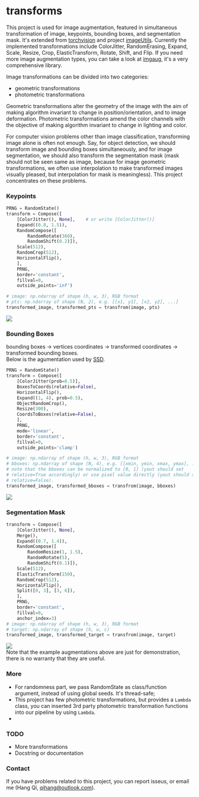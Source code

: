 # transforms

This project is used for image augmentation, featured in simultaneous transformation of image, keypoints, bounding boxes, and segmentation mask. It's extended from [torchvision](https://github.com/pytorch/vision) and project [imageUtils](https://gist.github.com/oeway/2e3b989e0343f0884388ed7ed82eb3b0). Currently the implemented transformations include ColorJitter, RandomErasing, Expand, Scale, Resize, Crop, ElasticTransform, Rotate, Shift, and Flip. If you need more image augmentation types, you can take a look at [imgaug](https://github.com/aleju/imgaug), it's a very comprehensive library.

Image transformations can be divided into two categories: 
* geometric transformations
* photometric transformations

Geometric transformations alter the geometry of the image with the aim of making algorithm invariant to change in position/orientation, and to image deformation. Photometric transformations amend the color channels with the objective of making algorithm invariant to change in lighting and color.  

For computer vision problems other than image classification, transforming image alone is often not enough. Say, for object detection, we should transform image and bounding boxes simultaneously, and for image segmentation, we should also transform the segmentation mask (mask should not be seen same as image, because for image geometric transformations, we often use interpolation to make transformed images visually pleased,
but interpolation for mask is meaningless). This project concentrates on these problems.



### Keypoints
```python
PRNG = RandomState()
transform = Compose([
    [ColorJitter(), None],    # or write [ColorJitter()]
    Expand((0.8, 1.5)),
    RandomCompose([
        RandomRotate(360),
        RandomShift(0.2)]),
    Scale(512),
    RandomCrop(512),
    HorizontalFlip(),
    ], 
    PRNG, 
    border='constant', 
    fillval=0,
    outside_points='inf')

# image: np.ndarray of shape (h, w, 3), RGB format
# pts: np.ndarray of shape (N, 2), e.g. [[x1, y1], [x2, y2], ...]
transformed_image, transformed_pts = transfrom(image, pts)
```
![](imgs/keypoints.gif)

### Bounding Boxes
bounding boxes -> vertices coordinates -> transformed coordinates -> transformed bounding boxes.  
Below is the agumentation used by [SSD](https://arxiv.org/abs/1512.02325).
```python
PRNG = RandomState()
transform = Compose([           
    [ColorJitter(prob=0.5)],
    BoxesToCoords(relative=False),
    HorizontalFlip(),
    Expand((1, 4), prob=0.5),
    ObjectRandomCrop(),
    Resize(300),
    CoordsToBoxes(relative=False),
    ], 
    PRNG, 
    mode='linear', 
    border='constant', 
    fillval=0, 
    outside_points='clamp')

# image: np.ndarray of shape (h, w, 3), RGB format
# bboxes: np.ndarray of shape (N, 4), e.g. [[xmin, ymin, xmax, ymax], ...]
# note that the bboxes can be normalized to [0, 1] (yout should set 
# relative=True accordingly) or use pixel value directly (yout should set 
# relative=False). 
transformed_image, transformed_bboxes = transfrom(image, bboxes)
```
![](imgs/bboxes.gif)

### Segmentation Mask
```python
transform = Compose([
    [ColorJitter(), None],
    Merge(),
    Expand((0.7, 1.4)),
    RandomCompose([
        RandomResize(1, 1.5),
        RandomRotate(5),
        RandomShift(0.1)]),
    Scale(512),
    ElasticTransform(150),
    RandomCrop(512),
    HorizontalFlip(),
    Split([0, 3], [3, 6]),
    ], 
    PRNG, 
    border='constant', 
    fillval=0,
    anchor_index=3)
# image: np.ndarray of shape (h, w, 3), RGB format
# target: np.ndarray of shape (h, w, c)
transformed_image, transformed_target = transfrom(image, target)
```
![](imgs/mask.gif)  
Note that the example augmentations above are just for demonstration, there is no warranty that they are useful.

### More
* For randomness part, we pass RandomState as class/function argument, instead of using global seeds. It's thread-safe;
* This project has few photometric transformations, but provides a `Lambda` class, you can inserted 3rd party photometric transformation functions into our pipeline by using `Lambda`.
* 

### TODO
* More transformations
* Docstring or documentation

### Contact 
If you have problems related to this project, you can report isseus, or email me (Hang Qi, qihang@outlook.com).